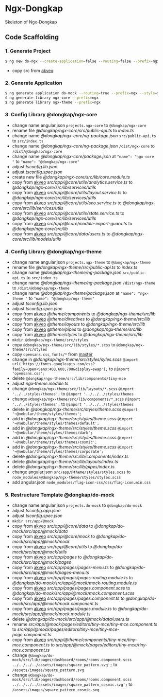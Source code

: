 # Ngx-Dongkap
Skeleton of Ngx-Dongkap

## Code Scaffolding

### 1.	Generate Project
```sh
$ ng new do-ngx --create-application=false --routing=false --prefix=ngx --style=scss --skipGit=true --commit=false -S --newProjectRoot=@dongkap
```
- copy src from [akveo](https://github.com/akveo/ngx-admin)

### 2.	Generate Application
```sh
$ ng generate application do-mock --routing=true --prefix=ngx --style=scss
$ ng generate library ngx-core --prefix=ngx
$ ng generate library ngx-theme --prefix=ngx
```

### 3.	Config Library @dongkap/ngx-core
- change name angular.json `projects.ngx-core` to `@dongkap/ngx-core`
- rename file *@dongkap/ngx-core/src/public-api.ts* to *index.ts*
- change name *@dongkap/ngx-core/ng-package.json* `src/public-api.ts` to `src/index.ts`
- change name *@dongkap/ngx-core/ng-package.json* `/dist/ngx-core` to `/dist/@dongkap/ngx-core`
- change name *@dongkap/ngx-core/package.json* at `"name": "ngx-core "` to `"name": "@dongkap/ngx-core"`
- adjust *tsconfig.lib.json*
- adjust *tsconfig.spec.json*
- create new file *@dongkap/ngx-core/src/lib/core.module.ts*
- copy from [akveo](https://github.com/akveo/ngx-admin) *src/app/@core/utils/analytics.service.ts* to *@dongkap/ngx-core/src/lib/services/utils*
- copy from [akveo](https://github.com/akveo/ngx-admin) *src/app/@core/utils/layout.service.ts* to *@dongkap/ngx-core/src/lib/services/utils*
- copy from [akveo](https://github.com/akveo/ngx-admin) *src/app/@core/utils/seo.service.ts* to *@dongkap/ngx-core/src/lib/services/utils*
- copy from [akveo](https://github.com/akveo/ngx-admin) *src/app/@core/utils/state.service.ts* to *@dongkap/ngx-core/src/lib/services/utils*
- copy from [akveo](https://github.com/akveo/ngx-admin) *src/app/@core/module-import-guard.ts* to *@dongkap/ngx-core/src/lib*
- copy from [akveo](https://github.com/akveo/ngx-admin) *src/app/@core/data/users.ts* to *@dongkap/ngx-core/src/lib/models/utils*

### 4.	Config Library @dongkap/ngx-theme
- change name angular.json `projects.ngx-theme` to `@dongkap/ngx-theme`
- rename file *@dongkap/ngx-theme/src/public-api.ts* to *index.ts*
- change name *@dongkap/ngx-theme/ng-package.json* `src/public-api.ts` to `src/index.ts`
- change name *@dongkap/ngx-theme/ng-package.json* `/dist/ngx-theme` to `/dist/@dongkap/ngx-theme`
- change name *@dongkap/ngx-theme/package.json* at `"name": "ngx-theme "` to `"name": "@dongkap/ngx-theme"`
- adjust *tsconfig.lib.json*
- adjust *tsconfig.spec.json*
- copy from [akveo](https://github.com/akveo/ngx-admin) *@theme/components* to *@dongkap/ngx-theme/src/lib*
- copy from [akveo](https://github.com/akveo/ngx-admin) *@theme/directives* to *@dongkap/ngx-theme/src/lib*
- copy from [akveo](https://github.com/akveo/ngx-admin) *@theme/layouts* to *@dongkap/ngx-theme/src/lib*
- copy from [akveo](https://github.com/akveo/ngx-admin) *@theme/pipes* to *@dongkap/ngx-theme/src/lib*
- copy from [akveo](https://github.com/akveo/ngx-admin) *@theme/styles* to *@dongkap/ngx-theme/src/lib*
- `mkdir @dongkap/ngx-theme/src/styles`
- copy `@dongkap/ngx-theme/src/lib/styles/*.scss` to `@dongkap/ngx-theme/src/styles`
- copy `opensans.css`, `fonts/*` from [master](https://github.com/ridlafadilah/do-ngx/tree/master/%40dongkap/ngx-theme/src/styles)
- change in *@dongkap/ngx-theme/src/styles/syles.scss*  `@import url('https://fonts.googleapis.com/css?family=Open+Sans:400,600,700&display=swap');` to `@import 'opensans.css';`
- delete `@dongkap/ngx-theme/src/lib/components/tiny-mce`
- adjust *ngx-theme.module.ts*
- change `@dongkap/ngx-theme/src/lib/layouts/*.scss` `@import '../../styles/themes';` to `@import '../../../styles/themes`
- change `@dongkap/ngx-theme/src/lib/components/*.scss` `@import '../../styles/themes';` to `@import '../../../styles/themes`
- delete in *@dongkap/ngx-theme/src/styles/theme.scss* `@import '~@nebular/theme/styles/themes';`
- add in *@dongkap/ngx-theme/src/styles/theme.scss* `@import '~@nebular/theme/styles/themes/default';`
- add in *@dongkap/ngx-theme/src/styles/theme.scss* `@import '~@nebular/theme/styles/themes/dark';`
- add in *@dongkap/ngx-theme/src/styles/theme.scss* `@import '~@nebular/theme/styles/themes/cosmic';`
- add in *@dongkap/ngx-theme/src/styles/theme.scss* `@import '~@nebular/theme/styles/themes/corporate';`
- delete *@dongkap/ngx-theme/src/lib/components/index.ts*
- delete *@dongkap/ngx-theme/src/lib/layouts/index.ts*
- delete *@dongkap/ngx-theme/src/lib/pipes/index.ts*
- change angular.json `src/app/@theme/styles/styles.scss` to `node_modules/@dongkap/ngx-theme/styles/styles.scss`
- add angular.json `node_modules/flag-icon-css/css/flag-icon.min.css`

### 5.	Restructure Template @dongkap/do-mock
- change name angular.json `projects.do-mock` to `@dongkap/do-mock`
- adjust *tsconfig.app.json*
- adjust *tsconfig.spec.json*
- `mkdir src/app/@mock`
- copy from [akveo](https://github.com/akveo/ngx-admin) *src/app/@core/data* to *@dongkap/do-mock/src/app/@mock/data*
- copy from [akveo](https://github.com/akveo/ngx-admin) *src/app/@core/mock* to *@dongkap/do-mock/src/app/@mock/mock*
- copy from [akveo](https://github.com/akveo/ngx-admin) *src/app/@core/utils* to *@dongkap/do-mock/src/app/@mock/utils*
- copy from [akveo](https://github.com/akveo/ngx-admin) *src/app/pages* to *@dongkap/do-mock/src/app/@mock/pages*
- copy from [akveo](https://github.com/akveo/ngx-admin) *src/app/pages/pages-menu.ts* to *@dongkap/do-mock/src/app/@mock/pages-menu.ts*
- copy from [akveo](https://github.com/akveo/ngx-admin) *src/app/pages/pages-routing.module.ts* to *@dongkap/do-mock/src/app/@mock/mock-routing.module.ts*
- copy from [akveo](https://github.com/akveo/ngx-admin) *src/app/pages/pages.component.scss* to *@dongkap/do-mock/src/app/@mock/mock.component.scss*
- copy from [akveo](https://github.com/akveo/ngx-admin) *src/app/pages/pages.component.ts* to *@dongkap/do-mock/src/app/@mock/mock.component.ts*
- copy from [akveo](https://github.com/akveo/ngx-admin) *src/app/pages/pages.module.ts* to *@dongkap/do-mock/src/app/@mock/mock.module.ts*
- delete *@dongkap/do-mock/src/app/@mock/data/users.ts*
- rename *src/app/@mock/pages/editors/tiny-mce/tiny-mce.component.ts* to *src/app/@mock/pages/editors/tiny-mce/tiny-mce-page.component.ts*
- copy from [akveo](https://github.com/akveo/ngx-admin) *src/app/@theme/components/tiny-mce/tiny-mce.component.ts* to *src/app/@mock/pages/editors/tiny-mce/tiny-mce.component.ts*
- change `@dongkap/do-mock/src/lib/pages/dashboard/rooms/rooms.component.scss` `../../../../assets/images/square_pattern.svg';` to `/assets/images/square_pattern.svg`
- change `@dongkap/do-mock/src/lib/pages/dashboard/rooms/rooms.component.scss` `../../../../assets/images/square_pattern_cosmic.svg';` to `/assets/images/square_pattern_cosmic.svg`
